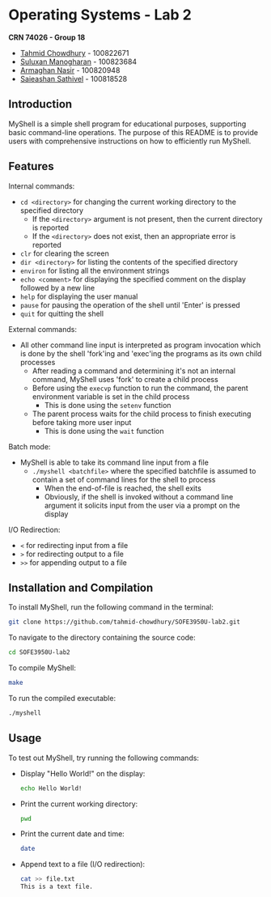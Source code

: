 # Operating Systems - Lab 2
**CRN 74026 - Group 18**
- [Tahmid Chowdhury](https://github.com/tahmid-chowdhury) - 100822671
- [Suluxan Manogharan]() - 100823684
- [Armaghan Nasir](https://github.com/Armaghan180) - 100820948
- [Saieashan Sathivel](https://github.com/Saieashan1) - 100818528

## Introduction
MyShell is a simple shell program for educational purposes, supporting basic command-line operations. The purpose of this README is to provide users with comprehensive instructions on how to efficiently run MyShell.

## Features
Internal commands:
- `cd <directory>` for changing the current working directory to the specified directory
  - If the `<directory>` argument is not present, then the current directory is reported
  - If the `<directory>` does not exist, then an appropriate error is reported
- `clr` for clearing the screen
- `dir <directory>` for listing the contents of the specified directory
- `environ` for listing all the environment strings
- `echo <comment>` for displaying the specified comment on the display followed by a new line
- `help` for displaying the user manual
- `pause` for pausing the operation of the shell until 'Enter' is pressed
- `quit` for quitting the shell

External commands:
- All other command line input is interpreted as program invocation which is done by the shell 'fork'ing and 'exec'ing the programs as its own child processes
  - After reading a command and determining it's not an internal command, MyShell uses 'fork' to create a child process
  - Before using the `execvp` function to run the command, the parent environment variable is set in the child process
    - This is done using the `setenv` function
  - The parent process waits for the child process to finish executing before taking more user input
    - This is done using the `wait` function

Batch mode:
- MyShell is able to take its command line input from a file
  - `./myshell <batchfile>` where the specified batchfile is assumed to contain a set of command lines for the shell to process
    - When the end-of-file is reached, the shell exits
    - Obviously, if the shell is invoked without a command line argument it solicits input from the user via a prompt on the display
   
I/O Redirection:
- `<` for redirecting input from a file
- `>` for redirecting output to a file
- `>>` for appending output to a file

## Installation and Compilation
To install MyShell, run the following command in the terminal:
```bash
git clone https://github.com/tahmid-chowdhury/SOFE3950U-lab2.git
```

To navigate to the directory containing the source code:
```bash
cd SOFE3950U-lab2
```

To compile MyShell:
```bash
make
```

To run the compiled executable:
```bash
./myshell
```

## Usage
To test out MyShell, try running the following commands:

- Display "Hello World!" on the display:
  ```bash
  echo Hello World!
  ```
- Print the current working directory:
  ```bash
  pwd
  ```
- Print the current date and time:
  ```bash
  date
  ```
- Append text to a file (I/O redirection):
  ```bash
  cat >> file.txt
  This is a text file.
  ```
